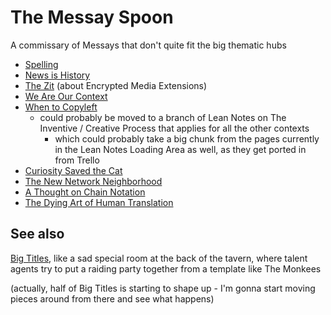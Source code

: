 # The Messay Spoon

A commissary of Messays that don't quite fit the big thematic hubs

- [Spelling](jy7zh-8sr2j-05920-dv135-7p8xe)
- [News is History](7sngb-gkwtw-53b2v-snx0e-88hsr)
- [The Zit](0mh7a-f84ps-ayakc-kb1sf-j54w8) (about Encrypted Media Extensions)
- [We Are Our Context](rt83h-581g1-m6as9-rvy58-g7nwx)
- [When to Copyleft](cqj2q-5zpjn-ega4d-y2e20-a5a5d)
  - could probably be moved to a branch of Lean Notes on The Inventive / Creative Process that applies for all the other contexts
    - which could probably take a big chunk from the pages currently in the Lean Notes Loading Area as well, as they get ported in from Trello
- [Curiosity Saved the Cat](hs1f9-qpyjm-09amw-kyxgw-1ehmk)
- [The New Network Neighborhood](h42xe-dwf5b-g7agm-61yar-4sn4y)
- [A Thought on Chain Notation](6rkww-rq668-32adk-p7ev6-st7cn)
- [The Dying Art of Human Translation](483wh-x5e6p-fc8q9-z84m2-cf3mk)

## See also

[Big Titles](w3y50-zq5xh-wh97v-mv9nd-xmdg6), like a sad special room at the back of the tavern, where talent agents try to put a raiding party together from a template like The Monkees

(actually, half of Big Titles is starting to shape up - I'm gonna start moving pieces around from there and see what happens)
